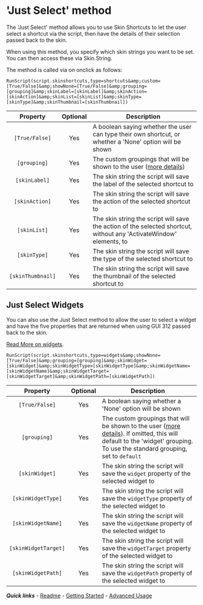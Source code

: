 # 'Just Select' method

The 'Just Select' method allows you to use Skin Shortcuts to let the user select a shortcut via the script, then have the details of their selection passed back to the skin.

When using this method, you specify which skin strings you want to be set. You can then access these via Skin.String.

The method is called via on onclick as follows:

`RunScript(script.skinshortcuts,type=shortcuts&amp;custom=[True/False]&amp;showNone=[True/False]&amp;grouping=[grouping]&amp;skinLabel=[skinLabel]&amp;skinAction=[skinAction]&amp;skinList=[skinList]&amp;skinType=[skinType]&amp;skinThumbnail=[skinThumbnail])`

| Property | Optional | Description |
| :------: | :------: | ----------- |
| `[True/False]` | Yes | A boolean saying whether the user can type their own shortcut, or whether a 'None' option will be shown |
| `[grouping]`| Yes | The custom groupings that will be shown to the user ([more details](../advanced/Custom%20groupings.md)) |
| `[skinLabel]` | Yes | The skin string the script will save the label of the selected shortcut to |
| `[skinAction]` | Yes | The skin string the script will save the action of the selected shortcut to |
| `[skinList]` | Yes | The skin string the script will save the action of the selected shortcut, without any 'ActivateWindow' elements, to |
| `[skinType]` | Yes | The skin string the script will save the type of the selected shortcut to |
| `[skinThumbnail]` | Yes | The skin string the script will save the thumbnail of the selected shortcut to |

## Just Select Widgets

You can also use the Just Select method to allow the user to select a widget and have the five properties that are returned when using GUI 312 passed back to the skin.

[Read More on widgets](./Managing%20widgets.md).

`RunScript(script.skinshortcuts,type=widgets&amp;showNone=[True/False]&amp;grouping=[grouping]&amp;skinWidget=[skinWidget]&amp;skinWidgetType=[skinWidgetType]&amp;skinWidgetName=[skinWidgetName]&amp;skinWidgetTarget=[skinWidgetTarget]&amp;skinWidgetPath=[skinWidgetPath])`

| Property | Optional | Description |
| :------: | :------: | ----------- |
| `[True/False]` | Yes | A boolean saying whether a 'None' option will be shown |
| `[grouping]`| Yes | The custom groupings that will be shown to the user ([more details](../advanced/Custom%20groupings.md)). If omitted, this will default to the 'widget' grouping. To use the standard grouping, set to `default` |
| `[skinWidget]` | Yes | The skin string the script will save the `widget` property of the selected widget to |
| `[skinWidgetType]` | Yes | The skin string the script will save the `widgetType` property of the selected widget to |
| `[skinWidgetName]` | Yes | The skin string the script will save the `widgetName` property of the selected widget to |
| `[skinWidgetTarget]` | Yes | The skin string the script will save the `widgetTarget` property of the selected widget to |
| `[skinWidgetPath]` | Yes | The skin string the script will save the `widgetPath` property of the selected widget to |

***Quick links*** - [Readme](../../README.md) - [Getting Started](../started/Getting%20Started.md) - [Advanced Usage](./Advanced%20Usage.md)